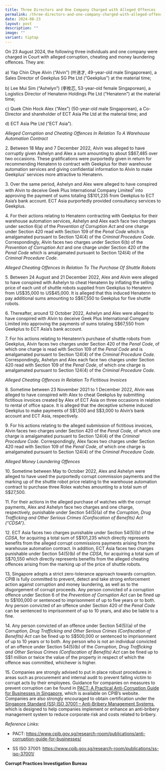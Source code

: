 ```yaml
---
title: Three Directors and One Company Charged with Alleged Offences
permalink: /three-directors-and-one-company-charged-with-alleged-offences/
date: 2024-08-23
layout: post
description: ""
image: ""
variant: tiptap
---
```

<p>On 23 August 2024, the following three individuals and one company were
charged in Court with alleged corruption, cheating and money laundering
offences. They are:</p>
<p>a) Yap Chin Chye Alvin (“Alvin”) (叶进才, 49-year-old male Singaporean),
a Sales Director of Geekplus SG Pte Ltd (“Geekplus”) at the material time;</p>
<p>b) Lee Mui Sim (“Ashelyn”) (李枚芯, 53-year-old female Singaporean), a Logistics
Director of Henatenn Holdings Pte Ltd (“Henatenn”) at the material time;</p>
<p>c) Quek Chin Hock Alex (“Alex”) (50-year-old male Singaporean), a Co-Director
and shareholder of ECT Asia Pte Ltd at the material time; and</p>
<p>d) ECT Asia Pte Ltd (“ECT Asia”).</p>
<p><em>Alleged Corruption and Cheating Offences In Relation To A Warehouse Automation Contract </em>
</p>
<p>2. Between 18 May and 7 December 2022, Alvin was alleged to have corruptly
given Ashelyn and Alex a sum amounting to about S$67,485 over two occasions.
These gratifications were purportedly given in return for recommending
Henatenn to contract with Geekplus for their warehouse automation services
and giving confidential information to Alvin to make Geekplus’ services
more attractive to Henatenn.</p>
<p>3. Over the same period, Ashelyn and Alex were alleged to have conspired
with Alvin to deceive Geek Plus International Company Limited<sup>1</sup> into
approving the payment of sums totaling S$101,235 from Geekplus to ECT Asia’s
bank account. ECT Asia purportedly provided consultancy services to Geekplus.</p>
<p>4. For their actions relating to Henatenn contracting with Geekplus for
their warehouse automation services, Ashelyn and Alex each face two charges
under section 6(a) of the <em>Prevention of Corruption Act</em> and one charge
under Section 420 read with Section 109 of the <em>Penal Code</em> which
is amalgamated pursuant to Section 124(4) of the <em>Criminal Procedure Code</em>.
Correspondingly, Alvin faces two charges under Section 6(b) of the <em>Prevention of Corruption Act</em> and
one charge under Section 420 of the <em>Penal Code</em> which is amalgamated
pursuant to Section 124(4) of the <em>Criminal Procedure Code</em>.</p>
<p><em>Alleged Cheating Offences In Relation To The Purchase Of Shuttle Robots</em> 
</p>
<p>5. Between 24 August and 21 December 2022, Alex and Alvin were alleged
to have conspired with Ashelyn to cheat Henatenn by inflating the selling
price of each unit of shuttle robots supplied from Geekplus to Henatenn
from US$35,000 to US$45,000. It is alleged that this induced Henatenn to
pay additional sums amounting to S$67,550 to Geekplus for five shuttle
robots.</p>
<p>6. Thereafter, around 12 October 2022, Ashelyn and Alex were alleged to
have conspired with Alvin to deceive Geek Plus International Company Limited
into approving the payments of sums totaling S$67,550 from Geekplus to
ECT Asia’s bank account.</p>
<p>7. For his actions relating to Henatenn’s purchase of shuttle robots from
Geekplus, Alvin faces two charges under Section 420 of the <em>Penal Code</em>,
of which one charge is read with Section 109 of the <em>Penal Code</em> and
is amalgamated pursuant to Section 124(4) of the <em>Criminal Procedure Code</em>.
Correspondingly, Ashelyn and Alex each face two charges under Section 420
read with Section 109 of the <em>Penal Code</em>, of which one charge is
amalgamated pursuant to Section 124(4) of the <em>Criminal Procedure Code</em>.</p>
<p><em>Alleged Cheating Offences In Relation To Fictitious Invoices</em> 
</p>
<p>8. Sometime between 23 November 2021 to 1 December 2022, Alvin was alleged
to have conspired with Alex to cheat Geekplus by submitting fictitious
invoices created by Alex of ECT Asia on three occasions in relation to
rental of office space. It is alleged that the deceptive scheme induced
Geekplus to make payments of S$1,500 and S$3,000 to Alvin’s bank account
and ECT Asia, respectively.</p>
<p>9. For his actions relating to the alleged submission of fictitious invoices,
Alvin faces two charges under Section 420 of the <em>Penal Code,</em> of
which one charge is amalgamated pursuant to Section 124(4) of the <em>Criminal Procedure Code</em>.
Correspondingly, Alex faces two charges under Section 420 read with Section
109 of the <em>Penal Code</em>, of which one charge is amalgamated pursuant
to Section 124(4) of the <em>Criminal Procedure Code</em>.</p>
<p><em>Alleged Money Laundering Offences</em>
</p>
<p>10. Sometime between May to October 2022, Alex and Ashelyn were alleged
to have used the purportedly corrupt commission payments and the marking
up of the shuttle robot price relating to the warehouse automation contract
to purchase three Rolex watches amounting to a total sum of S$27,500.</p>
<p>11. For their actions in the alleged purchase of watches with the corrupt
payments, Alex and Ashelyn face two charges and one charge, respectively,
punishable under Section 54(5)(a) of the <em>Corruption, Drug Trafficking and Other Serious Crimes (Confiscation of Benefits) Act (“CDSA”)</em>.</p>
<p>12. ECT Asia faces two charges punishable under Section 54(5)(b) of the <em>CDSA</em>,
for acquiring a total sum of S$101,235 which directly represents benefits
from the alleged corrupt commissions payments arising from the warehouse
automation contract. In addition, ECT Asia faces two charges punishable
under Section 54(5)(b) of the <em>CDSA</em>, for acquiring a total sum of
S$70,550 which directly represents benefits from the alleged cheating offences
arising from the marking up of the price of shuttle robots.</p>
<p>13, Singapore adopts a strict zero-tolerance approach towards corruption.
CPIB is fully committed to prevent, detect and take strong enforcement
action against corruption and money laundering, as well as to the disgorgement
of corrupt proceeds. Any person convicted of a corruption offence under
Section 6 of the <em>Prevention of Corruption Act</em> can be fined up to
S$100,000 or sentenced to imprisonment of up to five years or to both.
Any person convicted of an offence under Section 420 of the <em>Penal Code</em> can
be sentenced to imprisonment of up to 10 years, and also be liable to a
fine.</p>
<p>14. Any person convicted of an offence under Section 54(5)(a) of the <em>Corruption, Drug Trafficking and Other Serious Crimes (Confiscation of Benefits) Act </em>can
be fined up to S$500,000 or sentenced to imprisonment of up to 10 years
or to both. Any person who is not an individual convicted of an offence
under Section 54(5)(b) of the <em>Corruption, Drug Trafficking and Other Serious Crimes (Confiscation of Benefits) Act</em> can
be fined up to S$1 million or twice the value of the property in respect
of which the offence was committed, whichever is higher.</p>
<p>15. Companies are strongly advised to put in place robust procedures in
areas such as procurement and internal audit to prevent falling victim
to corrupt acts by their employees. Guidance for companies on measures
to prevent corruption can be found in <a href="/research-room/publications/anti-corruption-guide-for-businesses/" rel="noopener noreferrer nofollow" target="_blank">PACT: A Practical Anti-Corruption Guide for Businesses in Singapore</a>,
which is available on CPIB’s website. Companies are also strongly encouraged
to obtain certification under the <a href="/research-room/publications/ss-iso-37001/" rel="noopener noreferrer nofollow" target="_blank">Singapore Standard (SS) ISO 37001 – Anti-Bribery Management Systems</a>,
which is designed to help companies implement or enhance an anti-bribery
management system to reduce corporate risk and costs related to bribery.</p>
<p><em>Reference Links:</em>
</p>
<ul data-tight="true" class="tight">
<li>
<p>PACT: <a href="/research-room/publications/anti-corruption-guide-for-businesses/" rel="noopener noreferrer nofollow" target="_blank">https://www.cpib.gov.sg/research-room/publications/anti-corruption-guide-for-businesses/</a>
</p>
</li>
<li>
<p>SS ISO 37001: <a href="https://www.cpib.gov.sg/research-room/publications/ss-iso-37001/" rel="noopener noreferrer nofollow" target="_blank">https://www.cpib.gov.sg/research-room/publications/ss-iso-37001/</a>
</p>
</li>
</ul>
<p><strong>Corrupt Practices Investigation Bureau</strong>
</p>